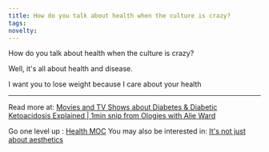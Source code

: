 ```yaml
---
title: How do you talk about health when the culture is crazy?
tags: 
novelty:
---
```


How do you talk about health when the culture is crazy?

Well, it's all about health and disease.

I want you to lose weight because I care about your health

----

Read more at: [Movies and TV Shows about Diabetes & Diabetic Ketoacidosis Explained | 1min snip from Ologies with Alie Ward](https://share.snipd.com/snip/fb48b0e7-a246-4634-9114-e062d9efaa35)

Go one level up : [Health MOC](Maps/Health%20MOC.md)
You may also be interested in: [It's not just about aesthetics](Notes/It's%20not%20just%20about%20aesthetics.md)